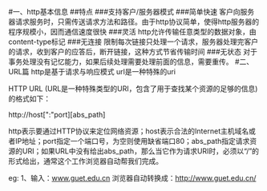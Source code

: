 #一、http基本信息
##特点
###支持客户/服务器模式
###简单快速
客户向服务器请求服务时，只需传送请求方法和路径。由于http协议简单，使得http服务器的程序规模小，因而通信速度很快
###灵活
http允许传输任意类型的数据对象，由content-type标记
###无连接
限制每次链接只处理一个请求，服务器处理完客户的请求，收到客户的应答后，断开链接，这种方式节省传输时间
###无状态
对于事务处理没有记忆能力，如果后续处理需要处理前面的信息，需要重传。
#二、URL篇
http是基于请求与响应模式
url是一种特殊的uri

HTTP URL (URL是一种特殊类型的URI，包含了用于查找某个资源的足够的信息)的格式如下：

http://host[":"port][abs_path]

http表示要通过HTTP协议来定位网络资源；host表示合法的Internet主机域名或者IP地址；port指定一个端口号，为空则使用缺省端口80；abs_path指定请求资源的URI；如果URL中没有给出abs_path，那么当它作为请求URI时，必须以“/”的形式给出，通常这个工作浏览器自动帮我们完成。

eg:
1、输入：www.guet.edu.cn
浏览器自动转换成：http://www.guet.edu.cn/